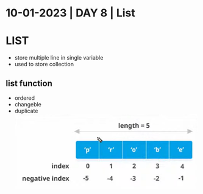 # 10-01-2023 | DAY 8  | List

# LIST
- store multiple line in single variable
- used to store  collection

## list function
- ordered
- changeble
- duplicate
![List in python](image.png)

